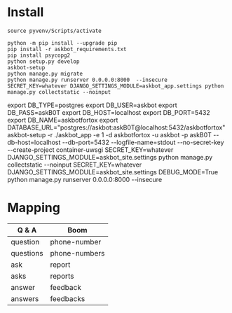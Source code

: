 
# Install
```console
source pyvenv/Scripts/activate

python -m pip install --upgrade pip
pip install -r askbot_requirements.txt
pip install psycopg2
python setup.py develop
askbot-setup 
python manage.py migrate
python manage.py runserver 0.0.0.0:8000  --insecure
SECRET_KEY=whatever DJANGO_SETTINGS_MODULE=askbot_app.settings python manage.py collectstatic --noinput
```

export DB_TYPE=postgres
export DB_USER=askbot
export DB_PASS=askB0T
export DB_HOST=localhost
export DB_PORT=5432
export DB_NAME=askbotfortox
export DATABASE_URL="postgres://askbot:askB0T@localhost:5432/askbotfortox"
askbot-setup -r ./askbot_app -e 1 -d askbotfortox -u askbot -p askB0T --db-host=localhost --db-port=5432 --logfile-name=stdout --no-secret-key --create-project container-uwsgi
SECRET_KEY=whatever DJANGO_SETTINGS_MODULE=askbot_site.settings python manage.py collectstatic --noinput
SECRET_KEY=whatever DJANGO_SETTINGS_MODULE=askbot_site.settings DEBUG_MODE=True python manage.py runserver 0.0.0.0:8000  --insecure

# Mapping

| Q & A       | Boom          |
| ----------- | ------------- |
| question    | phone-number  |
| questions   | phone-numbers |
| ask         | report        |
| asks        | reports       |
| answer      | feedback      |
| answers     | feedbacks     |

